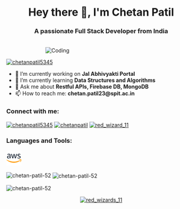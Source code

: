 <!DOCTYPE html>
<html lang="en">
<head>
<meta charset="UTF-8">
<meta name="viewport" content="width=device-width, initial-scale=1.0">
<title>Chetan Patil - Full Stack Developer</title>
</head>
<body>

<h1 style="text-align: center;">Hey there 👋, I'm Chetan Patil</h1>
<h3 style="text-align: center;">A passionate Full Stack Developer from India</h3>
<br>
<img style="float: right;" alt="Coding" width="400" src="https://cdn.dribbble.com/users/416610/screenshots/4801105/media/be031f8d02ca8cc404d44be54ee2c493.gif">
<br>

<p align="left"> <a href="https://twitter.com/chetanpatil5345" target="_blank"><img src="https://img.shields.io/twitter/follow/chetanpatil5345?logo=twitter&style=for-the-badge" alt="chetanpatil5345" /></a> </p>

<ul>
    <li>🔭 I’m currently working on <strong>Jal Abhivyakti Portal</strong></li>
    <li>🌱 I’m currently learning <strong>Data Structures and Algorithms</strong></li>
    <li>💬 Ask me about <strong>Restful APIs, Firebase DB, MongoDB</strong></li>
    <li>📫 How to reach me: <strong>chetan.patil23@spit.ac.in</strong></li>
</ul>

<h3 align="left">Connect with me:</h3>
<p align="left">
    <a href="https://twitter.com/chetanpatil5345" target="_blank"><img align="center" src="https://raw.githubusercontent.com/rahuldkjain/github-profile-readme-generator/master/src/images/icons/Social/twitter.svg" alt="chetanpatil5345" height="30" width="40" /></a>
    <a href="https://fb.com/chetanpatil" target="_blank"><img align="center" src="https://raw.githubusercontent.com/rahuldkjain/github-profile-readme-generator/master/src/images/icons/Social/facebook.svg" alt="chetanpatil" height="30" width="40" /></a>
    <a href="https://instagram.com/red_wizard_11" target="_blank"><img align="center" src="https://raw.githubusercontent.com/rahuldkjain/github-profile-readme-generator/master/src/images/icons/Social/instagram.svg" alt="red_wizard_11" height="30" width="40" /></a>
</p>

<h3 align="left">Languages and Tools:</h3>
<p align="left">
    <a href="https://aws.amazon.com" target="_blank" rel="noreferrer"><img src="https://raw.githubusercontent.com/devicons/devicon/master/icons/amazonwebservices/amazonwebservices-original-wordmark.svg" alt="aws" width="40" height="40"/></a>
    <!-- Add other icons here -->
</p>

<p><img align="left" src="https://github-readme-stats.vercel.app/api/top-langs?username=chetan-patil-52&show_icons=true&locale=en&layout=compact" alt="chetan-patil-52" /></p>

<p>&nbsp;<img align="center" src="https://github-readme-stats.vercel.app/api?username=chetan-patil-52&show_icons=true&locale=en" alt="chetan-patil-52" /></p>

<p><img align="center" src="https://github-readme-streak-stats.herokuapp.com/?user=chetan-patil-52&" alt="chetan-patil-52" /></p>

<p align="center"><a href="https://www.buymeacoffee.com/red_wizards_11"> <img src="https://cdn.buymeacoffee.com/buttons/v2/default-yellow.png" height="50" width="210" alt="red_wizards_11" /></a></p>

</body>
</html>
